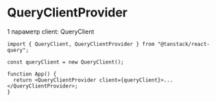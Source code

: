 # QueryClientProvider

1 параметр client: QueryClient

```tsx
import { QueryClient, QueryClientProvider } from "@tanstack/react-query";

const queryClient = new QueryClient();

function App() {
  return <QueryClientProvider client={queryClient}>...</QueryClientProvider>;
}
```
